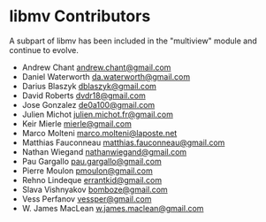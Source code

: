 libmv Contributors
==================

A subpart of libmv has been included in the "multiview" module and continue to evolve.

- Andrew Chant <andrew.chant@gmail.com>
- Daniel Waterworth <da.waterworth@gmail.com>
- Darius Blaszyk <dblaszyk@gmail.com>
- David Roberts <dvdr18@gmail.com>
- Jose Gonzalez <de0a100@gmail.com>
- Julien Michot <julien.michot.fr@gmail.com>
- Keir Mierle <mierle@gmail.com>
- Marco Molteni <marco.molteni@laposte.net>
- Matthias Fauconneau <matthias.fauconneau@gmail.com>
- Nathan Wiegand <nathanwiegand@gmail.com>
- Pau Gargallo <pau.gargallo@gmail.com>
- Pierre Moulon <pmoulon@gmail.com>
- Rehno Lindeque <errantkid@gmail.com>
- Slava Vishnyakov <bomboze@gmail.com>
- Vess Perfanov <vessper@gmail.com>
- W. James MacLean <w.james.maclean@gmail.com>

